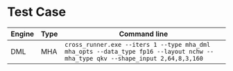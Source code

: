 # Test Case
|Engine| Type|Command line|
|----|---|---|
|DML|MHA|`cross_runner.exe --iters 1 --type mha_dml mha_opts --data_type fp16 --layout nchw --mha_type qkv --shape_input 2,64,8,3,160`|
